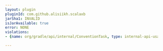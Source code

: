 ```yaml
---
layout: plugin
pluginId: com.github.alisiikh.scalaxb
jarSha1: INVALID
isJarAvailable: true
error: NONE
violations:
- {name: org/gradle/api/internal/ConventionTask, type: internal-api-usage}

---
```

